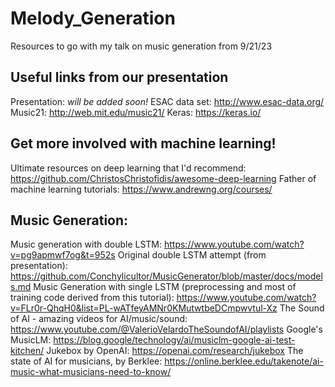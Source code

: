# Melody_Generation
Resources to go with my talk on music generation from 9/21/23

## Useful links from our presentation
Presentation: *will be added soon!*
ESAC data set: http://www.esac-data.org/
Music21: http://web.mit.edu/music21/
Keras: https://keras.io/

## Get more involved with machine learning!
Ultimate resources on deep learning that I'd recommend: https://github.com/ChristosChristofidis/awesome-deep-learning
Father of machine learning tutorials: https://www.andrewng.org/courses/


## Music Generation:
Music generation with double LSTM: https://www.youtube.com/watch?v=pg9apmwf7og&t=952s
Original double LSTM attempt (from presentation): https://github.com/Conchylicultor/MusicGenerator/blob/master/docs/models.md
Music Generation with single LSTM (preprocessing and most of training code derived from this tutorial): https://www.youtube.com/watch?v=FLr0r-QhqH0&list=PL-wATfeyAMNr0KMutwtbeDCmpwvtul-Xz
The Sound of AI - amazing videos for AI/music/sound: https://www.youtube.com/@ValerioVelardoTheSoundofAI/playlists
Google's MusicLM: https://blog.google/technology/ai/musiclm-google-ai-test-kitchen/
Jukebox by OpenAI: https://openai.com/research/jukebox
The state of AI for musicians, by Berklee: https://online.berklee.edu/takenote/ai-music-what-musicians-need-to-know/
